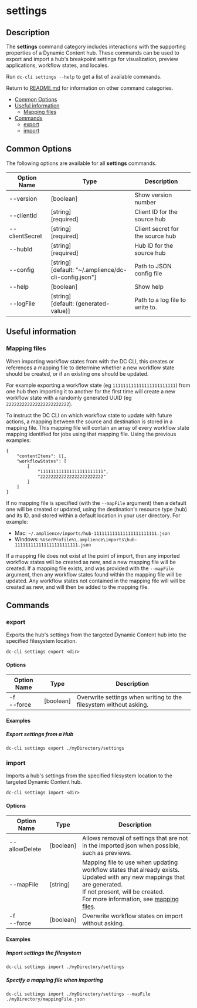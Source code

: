 # settings

## Description

The **settings** command category includes interactions with the supporting properties of a Dynamic Content hub. These commands can be used to export and import a hub's breakpoint settings for visualization, preview applications, workflow states, and locales.

Run `dc-cli settings --help` to get a list of available commands.

Return to [README.md](../README.md) for information on other command categories.

<!-- MarkdownTOC levels="2,3" autolink="true" -->

- [Common Options](#common-options)
- [Useful information](#useful-information)
    - [Mapping files](#mapping-files)
- [Commands](#commands)
    - [export](#export)
    - [import](#import)

<!-- /MarkdownTOC -->

## Common Options

The following options are available for all **settings** commands.

| Option Name    | Type                                                       | Description                      |
| -------------- | ---------------------------------------------------------- | -------------------------------- |
| --version      | [boolean]                                                  | Show version number              |
| --clientId     | [string]<br />[required]                                   | Client ID for the source hub     |
| --clientSecret | [string]<br />[required]                                   | Client secret for the source hub |
| --hubId        | [string]<br />[required]                                   | Hub ID for the source hub        |
| --config       | [string]<br />[default: "~/.amplience/dc-cli-config.json"] | Path to JSON config file         |
| --help         | [boolean]                                                  | Show help                        |
| --logFile      | [string]<br />[default: (generated-value)]                 | Path to a log file to write to.  |

## Useful information

### Mapping files

When importing workflow states from with the DC CLI, this creates or references a mapping file to determine whether a new workflow state should be created, or if an existing one should be updated.

For example exporting a workflow state (eg `111111111111111111111111`) from one hub then importing it to another for the first time will create a new workflow state with a randomly generated UUID (eg `222222222222222222222222`). 

To instruct the DC CLI on which workflow state to update with future actions, a mapping between the source and destination is stored in a mapping file. This mapping file will contain an array of every workflow state mapping identified for jobs using that mapping file. Using the previous examples:

```
{
    "contentItems": [],
    "workflowStates": [
        [
            "111111111111111111111111",
            "222222222222222222222222"
        ]
    ]
}
```

If no mapping file is specified (with the `--mapFile` argument) then a default one will be created or updated, using the destination's resource type (hub) and its ID, and stored within a default location in your user directory. For example:

* Mac: `~/.amplience/imports/hub-111111111111111111111111.json`
* Windows: `%UserProfile%\.amplience\imports\hub-111111111111111111111111.json`

If a mapping file does not exist at the point of import, then any imported workflow states will be created as new, and a new mapping file will be created. If a mapping file exists, and was provided with the `--mapFile` argument, then any workflow states found within the mapping file will be updated. Any workflow states not contained in the mapping file will will be created as new, and will then be added to the mapping file.

## Commands

### export

Exports the hub's settings from the targeted Dynamic Content hub into the specified filesystem location.

```
dc-cli settings export <dir>
```

#### Options

| Option Name     | Type      | Description                                                  |
| --------------- | --------- | ------------------------------------------------------------ |
| -f<br />--force | [boolean] | Overwrite settings when writing to the filesystem without asking. |

#### Examples

##### Export settings from a Hub

`dc-cli settings export ./myDirectory/settings`

### import

Imports a hub's settings from the specified filesystem location to the targeted Dynamic Content hub.

```
dc-cli settings import <dir>
```

#### Options

| Option Name     | Type      | Description                                                  |
| --------------- | --------- | ------------------------------------------------------------ |
| --allowDelete   | [boolean] | Allows removal of settings that are not in the imported json when possible, such as previews. |
| --mapFile       | [string]  | Mapping file to use when updating workflow states that already exists.<br />Updated with any new mappings that are generated.<br />If not present, will be created.<br />For more information, see [mapping files](#MAPPING-FILES). |
| -f<br />--force | [boolean] | Overwrite workflow states on import without asking.          |

#### Examples

##### Import settings the filesystem

`dc-cli settings import ./myDirectory/settings`

##### Specify a mapping file when importing

`dc-cli settings import ./myDirectory/settings --mapFile ./myDirectory/mappingFile.json`